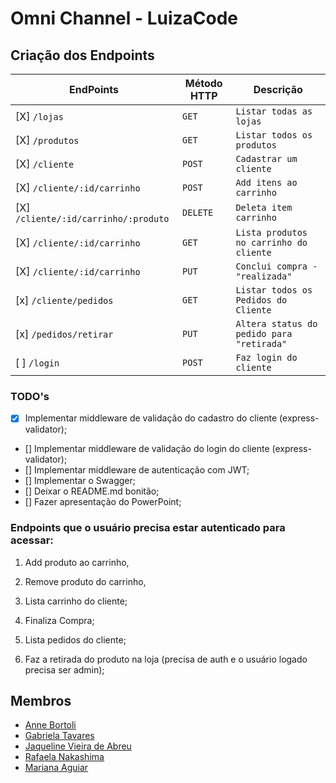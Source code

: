 # Omni Channel - LuizaCode

## Criação dos Endpoints

| EndPoints                            | Método HTTP | Descrição                                 |
| ------------------------------------ | ----------- | ----------------------------------------- |
| [X] `/lojas`                         | `GET`       | `Listar todas as lojas`                   |
| [X] `/produtos`                      | `GET`       | `Listar todos os produtos`                |
| [X] `/cliente`                       | `POST`      | `Cadastrar um cliente`                    |
| [X] `/cliente/:id/carrinho`          | `POST`      | `Add itens ao carrinho`                   |
| [X] `/cliente/:id/carrinho/:produto` | `DELETE`    | `Deleta item carrinho`                    |
| [X] `/cliente/:id/carrinho`          | `GET`       | `Lista produtos no carrinho do cliente`   |
| [X] `/cliente/:id/carrinho`          | `PUT`       | `Conclui compra - "realizada"`            |
| [x] `/cliente/pedidos`               | `GET`       | `Listar todos os Pedidos do Cliente`      |
| [x] `/pedidos/retirar`               | `PUT`       | `Altera status do pedido para "retirada"` |
| [ ] `/login`                         | `POST`      | `Faz login do cliente`                    |

### TODO's

- [x] Implementar middleware de validação do cadastro do cliente (express-validator);
- [] Implementar middleware de validação do login do cliente (express-validator);
- [] Implementar middleware de autenticação com JWT;
- [] Implementar o Swagger;
- [] Deixar o README.md bonitão;
- [] Fazer apresentação do PowerPoint;

### Endpoints que o usuário precisa estar autenticado para acessar:

1. Add produto ao carrinho,
2. Remove produto do carrinho,
3. Lista carrinho do cliente;
4. Finaliza Compra;
5. Lista pedidos do cliente;

6. Faz a retirada do produto na loja (precisa de auth e o usuário logado precisa ser admin);

## Membros

- [Anne Bortoli](https://github.com/ANNEBORTOLI)
- [Gabriela Tavares](https://github.com/GabiTavaresV)
- [Jaqueline Vieira de Abreu](https://github.com/jaquelineabreu)
- [Rafaela Nakashima](https://github.com/rafanak)
- [Mariana Aguiar](https://github.com/marianadesouzaaguiar)
